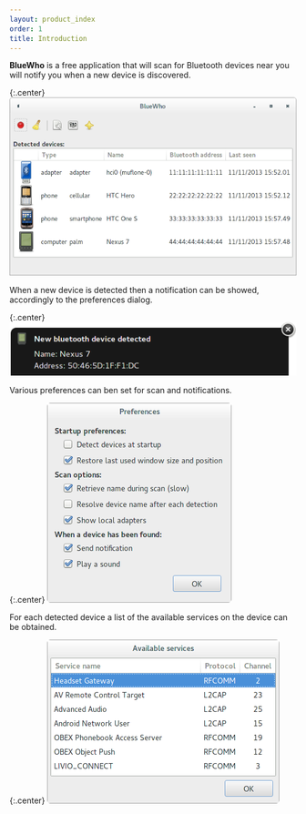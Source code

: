 ```yaml
---
layout: product_index
order: 1
title: Introduction
---
```

**BlueWho** is a free application that will scan for Bluetooth devices near you
will notify you when a new device is discovered.

{:.center}
![Main window](/resources/bluewho/archive/latest/english/main.png)

When a new device is detected then a notification can be showed, accordingly to
the preferences dialog.

{:.center}
![Notification](/resources/bluewho/archive/latest/english/notification.png)

Various preferences can ben set for scan and notifications.

{:.center}
![Preferences dialog](/resources/bluewho/archive/latest/english/preferences.png)

For each detected device a list of the available services on the device can be
obtained.

{:.center}
![Services dialog](/resources/bluewho/archive/latest/english/services.png)
